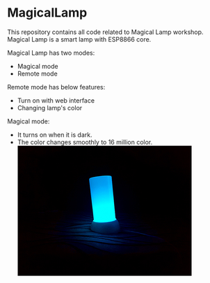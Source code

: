 # MagicalLamp
This repository contains all code related to Magical Lamp workshop.
Magical Lamp is a smart lamp with ESP8866 core.

Magical Lamp has two modes:
- Magical mode
- Remote mode

Remote mode has below features:
- Turn on with web interface
- Changing lamp's color

Magical mode:
- It turns on when it is dark.
- The color changes smoothly to 16 million color.
![MagicMode](MagicMode.jpg)
